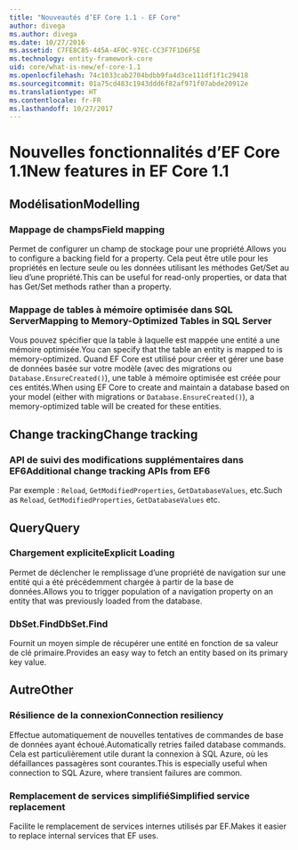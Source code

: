```yaml
---
title: "Nouveautés d’EF Core 1.1 - EF Core"
author: divega
ms.author: divega
ms.date: 10/27/2016
ms.assetid: C7FE8C85-445A-4F0C-97EC-CC3F7F1D6F5E
ms.technology: entity-framework-core
uid: core/what-is-new/ef-core-1.1
ms.openlocfilehash: 74c1033cab2704bdbb9fa4d3ce111df1f1c29418
ms.sourcegitcommit: 01a75cd483c1943ddd6f82af971f07abde20912e
ms.translationtype: HT
ms.contentlocale: fr-FR
ms.lasthandoff: 10/27/2017
---
```

# <a name="new-features-in-ef-core-11"></a><span data-ttu-id="7e39f-102">Nouvelles fonctionnalités d’EF Core 1.1</span><span class="sxs-lookup"><span data-stu-id="7e39f-102">New features in EF Core 1.1</span></span>

## <a name="modelling"></a><span data-ttu-id="7e39f-103">Modélisation</span><span class="sxs-lookup"><span data-stu-id="7e39f-103">Modelling</span></span>
### <a name="field-mapping"></a><span data-ttu-id="7e39f-104">Mappage de champs</span><span class="sxs-lookup"><span data-stu-id="7e39f-104">Field mapping</span></span>
<span data-ttu-id="7e39f-105">Permet de configurer un champ de stockage pour une propriété.</span><span class="sxs-lookup"><span data-stu-id="7e39f-105">Allows you to configure a backing field for a property.</span></span> <span data-ttu-id="7e39f-106">Cela peut être utile pour les propriétés en lecture seule ou les données utilisant les méthodes Get/Set au lieu d’une propriété.</span><span class="sxs-lookup"><span data-stu-id="7e39f-106">This can be useful for read-only properties, or data that has Get/Set methods rather than a property.</span></span>
### <a name="mapping-to-memory-optimized-tables-in-sql-server"></a><span data-ttu-id="7e39f-107">Mappage de tables à mémoire optimisée dans SQL Server</span><span class="sxs-lookup"><span data-stu-id="7e39f-107">Mapping to Memory-Optimized Tables in SQL Server</span></span>
<span data-ttu-id="7e39f-108">Vous pouvez spécifier que la table à laquelle est mappée une entité a une mémoire optimisée.</span><span class="sxs-lookup"><span data-stu-id="7e39f-108">You can specify that the table an entity is mapped to is memory-optimized.</span></span> <span data-ttu-id="7e39f-109">Quand EF Core est utilisé pour créer et gérer une base de données basée sur votre modèle (avec des migrations ou `Database.EnsureCreated()`), une table à mémoire optimisée est créée pour ces entités.</span><span class="sxs-lookup"><span data-stu-id="7e39f-109">When using EF Core to create and maintain a database based on your model (either with migrations or `Database.EnsureCreated()`), a memory-optimized table will be created for these entities.</span></span>

## <a name="change-tracking"></a><span data-ttu-id="7e39f-110">Change tracking</span><span class="sxs-lookup"><span data-stu-id="7e39f-110">Change tracking</span></span>
### <a name="additional-change-tracking-apis-from-ef6"></a><span data-ttu-id="7e39f-111">API de suivi des modifications supplémentaires dans EF6</span><span class="sxs-lookup"><span data-stu-id="7e39f-111">Additional change tracking APIs from EF6</span></span>
<span data-ttu-id="7e39f-112">Par exemple : `Reload`, `GetModifiedProperties`, `GetDatabaseValues`, etc.</span><span class="sxs-lookup"><span data-stu-id="7e39f-112">Such as `Reload`, `GetModifiedProperties`, `GetDatabaseValues` etc.</span></span>

## <a name="query"></a><span data-ttu-id="7e39f-113">Query</span><span class="sxs-lookup"><span data-stu-id="7e39f-113">Query</span></span>
### <a name="explicit-loading"></a><span data-ttu-id="7e39f-114">Chargement explicite</span><span class="sxs-lookup"><span data-stu-id="7e39f-114">Explicit Loading</span></span>
<span data-ttu-id="7e39f-115">Permet de déclencher le remplissage d’une propriété de navigation sur une entité qui a été précédemment chargée à partir de la base de données.</span><span class="sxs-lookup"><span data-stu-id="7e39f-115">Allows you to trigger population of a navigation property on an entity that was previously loaded from the database.</span></span>
### <a name="dbsetfind"></a><span data-ttu-id="7e39f-116">DbSet.Find</span><span class="sxs-lookup"><span data-stu-id="7e39f-116">DbSet.Find</span></span>
<span data-ttu-id="7e39f-117">Fournit un moyen simple de récupérer une entité en fonction de sa valeur de clé primaire.</span><span class="sxs-lookup"><span data-stu-id="7e39f-117">Provides an easy way to fetch an entity based on its primary key value.</span></span>

## <a name="other"></a><span data-ttu-id="7e39f-118">Autre</span><span class="sxs-lookup"><span data-stu-id="7e39f-118">Other</span></span>
### <a name="connection-resiliency"></a><span data-ttu-id="7e39f-119">Résilience de la connexion</span><span class="sxs-lookup"><span data-stu-id="7e39f-119">Connection resiliency</span></span>
<span data-ttu-id="7e39f-120">Effectue automatiquement de nouvelles tentatives de commandes de base de données ayant échoué.</span><span class="sxs-lookup"><span data-stu-id="7e39f-120">Automatically retries failed database commands.</span></span> <span data-ttu-id="7e39f-121">Cela est particulièrement utile durant la connexion à SQL Azure, où les défaillances passagères sont courantes.</span><span class="sxs-lookup"><span data-stu-id="7e39f-121">This is especially useful when connection to SQL Azure, where transient failures are common.</span></span>
### <a name="simplified-service-replacement"></a><span data-ttu-id="7e39f-122">Remplacement de services simplifié</span><span class="sxs-lookup"><span data-stu-id="7e39f-122">Simplified service replacement</span></span>
<span data-ttu-id="7e39f-123">Facilite le remplacement de services internes utilisés par EF.</span><span class="sxs-lookup"><span data-stu-id="7e39f-123">Makes it easier to replace internal services that EF uses.</span></span>
